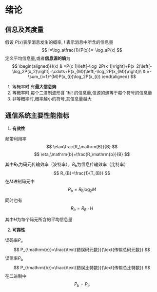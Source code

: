 # 绪论

## 信息及其度量

假设 $P(x)$表示消息发生的概率, $I$ 表示消息中所含的信息量
$$
I=\log_a\frac{1}{P(x)}=-\log_aP(x)
$$
定义平均信息量,或者**信息源的熵**为
$$
\begin{aligned}H(x) & =P(x_1)\left[-\log_2P(x_1)\right]+P(x_2)\left[-\log_2P(x_2)\right]+\cdots+P(x_{M})\left[-\log_2P(x_{M})\right]\\  
 & =-\sum_{i=1}^{M}P(x_{i})\log_2P(x_{i})
\end{aligned}
$$



1. 等概率时,有**最大信息熵**
2. 等概率时,每个二进制波形含 $1bit$ 的信息量,信源的熵等于每个符号的信息量
3. 非等概率时,概率越小的符号,其信息量越大



## 通信系统主要性能指标

1. **有效性**

频带利用率
$$
\eta=\frac{R_\mathrm{B}}{B}
$$
$$
\eta_\mathrm{b}=\frac{R_\mathrm{b}}{B}
$$

其中$R_\mathrm{B}$为码元传输效率（波特率），$R_\mathrm{b}$为信息传输效率（比特率）
$$
R_{B}=\frac{1}{T_{B}}
$$
在$M$进制码元中
$$
R_{\mathrm{b}}=R_{\mathrm{B}}\log_{2}M
$$

同时也有
$$
R_{b}=R_{B}\cdot H
$$

其中$H$为每个码元所含的平均信息量



2. **可靠性**

误码率$P_{e}$
$$
P_{\mathrm{e}}=\frac{\text{错误码元数}}{\text{传输总码元数}}
$$
误信率$P_{\mathrm{b}}$
$$
P_{\mathrm{b}}=\frac{\text{错误比特数}}{\text{传输总比特数}}
$$
在二进制中
$$
P_{\mathrm{b}}=P_{\mathrm{e}}
$$
